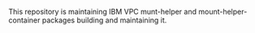 This repository is maintaining IBM VPC munt-helper and mount-helper-container packages building and maintaining it.


